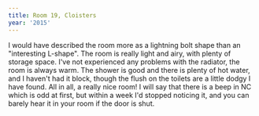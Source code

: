 ```yaml
---
title: Room 19, Cloisters
year: '2015'
---
```


I would have described the room more as a lightning bolt shape than an "interesting L-shape". The room is really light and airy, with plenty of storage space. I've not experienced any problems with the radiator, the room is always warm. The shower is good and there is plenty of hot water, and I haven't had it block, though the flush on the toilets are a little dodgy I have found. All in all, a really nice room! I will say that there is a beep in NC which is odd at first, but within a week I'd stopped noticing it, and you can barely hear it in your room if the door is shut.